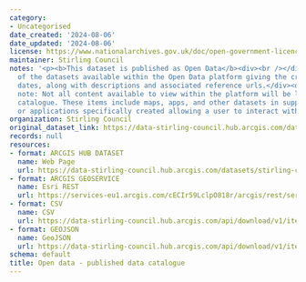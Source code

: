 ```yaml
---
category:
- Uncategorised
date_created: '2024-08-06'
date_updated: '2024-08-06'
license: https://www.nationalarchives.gov.uk/doc/open-government-licence/version/3/
maintainer: Stirling Council
notes: '<p><b>This dataset is published as Open Data</b><div><br /></div><div>A snapshot
  of the datasets available within the Open Data platform giving the created and modified
  dates, along with descriptions and associated reference urls.</div><div><br /></div><div>Please
  note: Not all content available to view within the platform will be listed in the
  catalogue. These items include maps, apps, and other datasets in support of StoryMaps
  or applications specifically created allowing a user to interact with our information.</div></p>'
organization: Stirling Council
original_dataset_link: https://data-stirling-council.hub.arcgis.com/datasets/stirling-council::open-data-published-data-catalogue
records: null
resources:
- format: ARCGIS HUB DATASET
  name: Web Page
  url: https://data-stirling-council.hub.arcgis.com/datasets/stirling-council::open-data-published-data-catalogue
- format: ARCGIS GEOSERVICE
  name: Esri REST
  url: https://services-eu1.arcgis.com/cECIr59LclpO818r/arcgis/rest/services/open_data_published_catalogue/FeatureServer/0
- format: CSV
  name: CSV
  url: https://data-stirling-council.hub.arcgis.com/api/download/v1/items/dbad09a1bf894e14b9c7db687eb18a67/csv?layers=0
- format: GEOJSON
  name: GeoJSON
  url: https://data-stirling-council.hub.arcgis.com/api/download/v1/items/dbad09a1bf894e14b9c7db687eb18a67/geojson?layers=0
schema: default
title: Open data - published data catalogue
---
```

